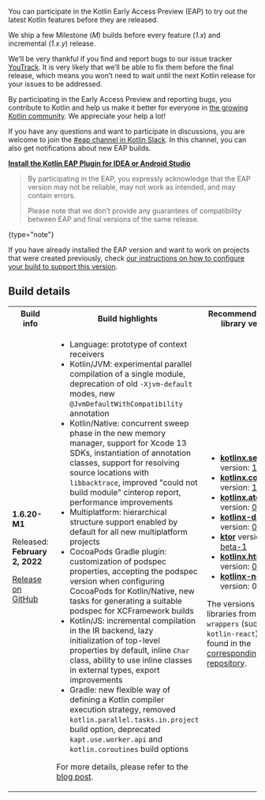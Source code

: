 [//]: # (title: Participate in the Kotlin Early Access Preview)

You can participate in the Kotlin Early Access Preview (EAP) to try out the latest Kotlin features before they are released.

We ship a few Milestone (_M_) builds before every feature (_1.x_) and incremental (_1.x.y_) release. 

We’ll be very thankful if you find and report bugs to our issue tracker [YouTrack](https://kotl.in/issue). 
It is very likely that we’ll be able to fix them before the final release, which means you won’t need to wait until the next Kotlin release for your issues to be addressed. 

By participating in the Early Access Preview and reporting bugs, you contribute to Kotlin and help us make it better 
for everyone in [the growing Kotlin community](https://kotlinlang.org/community/). We appreciate your help a lot! 

If you have any questions and want to participate in discussions, you are welcome to join the [#eap channel in Kotlin Slack](https://app.slack.com/client/T09229ZC6/C0KLZSCHF). 
In this channel, you can also get notifications about new EAP builds.

**[Install the Kotlin EAP Plugin for IDEA or Android Studio](install-eap-plugin.md)**

> By participating in the EAP, you expressly acknowledge that the EAP version may not be reliable, may not work as intended, and may contain errors.
>
> Please note that we don’t provide any guarantees of compatibility between EAP and final versions of the same release. 
>
{type="note"}

If you have already installed the EAP version and want to work on projects that were created previously, 
check [our instructions on how to configure your build to support this version](configure-build-for-eap.md). 

## Build details

<table>
    <tr>
        <th>Build info</th>
        <th>Build highlights</th>
        <th>Recommended kotlinx library versions</th>
    </tr>
    <tr>
        <td><strong>1.6.20-M1</strong>
            <p>Released: <strong>February 2, 2022</strong></p>
            <p><a href="https://github.com/JetBrains/kotlin/releases/tag/v1.6.20-M1" target="_blank">Release on GitHub</a></p>
        </td>
        <td>
             <ul>
                <li>Language: prototype of context receivers</li>
                <li>Kotlin/JVM: experimental parallel compilation of a single module, deprecation of old <code>-Xjvm-default</code> modes, new <code>@JvmDefaultWithCompatibility</code> annotation</li>
                <li>Kotlin/Native: concurrent sweep phase in the new memory manager, support for Xcode 13 SDKs, instantiation of annotation classes, support for resolving source locations with <code>libbacktrace</code>, improved "could not build module" cinterop report, performance improvements</li>
                <li>Multiplatform: hierarchical structure support enabled by default for all new multiplatform projects</li>
                <li>CocoaPods Gradle plugin: customization of podspec properties, accepting the podspec version when configuring CocoaPods for Kotlin/Native, new tasks for generating a suitable podspec for XCFramework builds</li>
                <li>Kotlin/JS: incremental compilation in the IR backend, lazy initialization of top-level properties by default, inline <code>Char</code> class, ability to use inline classes in external types, export improvements</li>
                <li>Gradle: new flexible way of defining a Kotlin compiler execution strategy, removed <code>kotlin.parallel.tasks.in.project</code> build option, deprecated <code>kapt.use.worker.api</code> and <code>kotlin.coroutines</code> build options</li>
            </ul>
            <p>For more details, please refer to the <a href="https://blog.jetbrains.com/kotlin/2022/01/kotlin-1-6-20-m1-released/">blog post</a>.</p>
        </td>
        <td>
            <ul>
                <li><a href="https://github.com/Kotlin/kotlinx.serialization" target="_blank"><strong>kotlinx.serialization</strong></a> version: <a href="https://github.com/Kotlin/kotlinx.serialization/releases/tag/v1.3.2" target="_blank">1.3.2</a></li>
                <li><a href="https://github.com/Kotlin/kotlinx.coroutines" target="_blank"><strong>kotlinx.coroutines</strong></a> version: <a href="https://github.com/Kotlin/kotlinx.coroutines/releases/tag/1.6.0" target="_blank">1.6.0</a></li>
                <li><a href="https://github.com/Kotlin/kotlinx.atomicfu" target="_blank"><strong>kotlinx.atomicfu</strong></a> version: <a href="https://github.com/Kotlin/kotlinx.atomicfu/releases/tag/0.17.0" target="_blank">0.17.0</a></li>          
                <li><a href="https://github.com/Kotlin/kotlinx-datetime" target="_blank"><strong>kotlinx-datetime</strong></a> version: <a href="https://github.com/Kotlin/kotlinx-datetime/releases/tag/v0.3.2" target="_blank">0.3.2</a></li>          
                <li><a href="https://ktor.io/" target="_blank"><strong>ktor</strong></a> version: <a href="https://github.com/ktorio/ktor/releases/tag/2.0.0-beta-1" target="_blank">2.0.0-beta-1</a></li>
                <li><a href="https://github.com/Kotlin/kotlinx.html" target="_blank"><strong>kotlinx.html</strong></a> version: <a href="https://github.com/Kotlin/kotlinx.html/releases/tag/0.7.2" target="_blank">0.7.2</a></li>
                <li><a href="https://github.com/Kotlin/kotlinx-nodejs" target="_blank"><strong>kotlinx-nodejs</strong></a> version: 0.0.7</li>
            </ul>
            <p>The versions of libraries from <code>kotlin-wrappers</code> (such as <code>kotlin-react</code>) can be found in the <a href="https://github.com/JetBrains/kotlin-wrappers" target="_blank">corresponding repository</a>.</p>
        </td>
    </tr>
</table>
